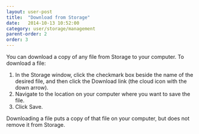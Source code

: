 ```yaml
---
layout: user-post
title:  "Download from Storage"
date:   2014-10-13 10:52:00
category: user/storage/management
parent-order: 2
order: 3
---
```


You can download a copy of any file from Storage to your computer.  To download a file:

1. In the Storage window, click the checkmark box beside the name of the desired file, and then click the Download link (the cloud icon with the down arrow).
2. Navigate to the location on your computer where you want to save the file.
3. Click Save.
 
Downloading a file puts a copy of that file on your computer, but does not remove it from Storage.

